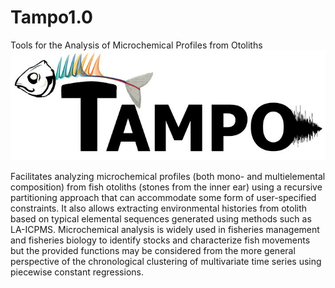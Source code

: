 # Tampo1.0
Tools for the Analysis of Microchemical Profiles from Otoliths
![alt tag](https://raw.githubusercontent.com/mvignon/Tampo1.0/Tampo-1.0/logo.jpg)

Facilitates analyzing microchemical profiles (both mono- and multielemental composition) from fish otoliths (stones from the inner ear) using a recursive partitioning approach that can accommodate some form of user-specified constraints. It also allows extracting environmental histories from otolith based on typical elemental sequences generated using methods such as LA-ICPMS. Microchemical analysis is widely used in fisheries management and fisheries biology to identify stocks and characterize fish movements but the provided functions may be considered from the more general perspective of the chronological clustering of multivariate time series using piecewise constant regressions.
